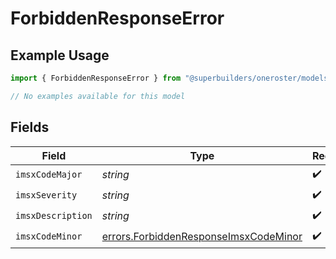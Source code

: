 # ForbiddenResponseError

## Example Usage

```typescript
import { ForbiddenResponseError } from "@superbuilders/oneroster/models/errors";

// No examples available for this model
```

## Fields

| Field                                                                                          | Type                                                                                           | Required                                                                                       | Description                                                                                    |
| ---------------------------------------------------------------------------------------------- | ---------------------------------------------------------------------------------------------- | ---------------------------------------------------------------------------------------------- | ---------------------------------------------------------------------------------------------- |
| `imsxCodeMajor`                                                                                | *string*                                                                                       | :heavy_check_mark:                                                                             | N/A                                                                                            |
| `imsxSeverity`                                                                                 | *string*                                                                                       | :heavy_check_mark:                                                                             | N/A                                                                                            |
| `imsxDescription`                                                                              | *string*                                                                                       | :heavy_check_mark:                                                                             | N/A                                                                                            |
| `imsxCodeMinor`                                                                                | [errors.ForbiddenResponseImsxCodeMinor](../../models/errors/forbiddenresponseimsxcodeminor.md) | :heavy_check_mark:                                                                             | N/A                                                                                            |